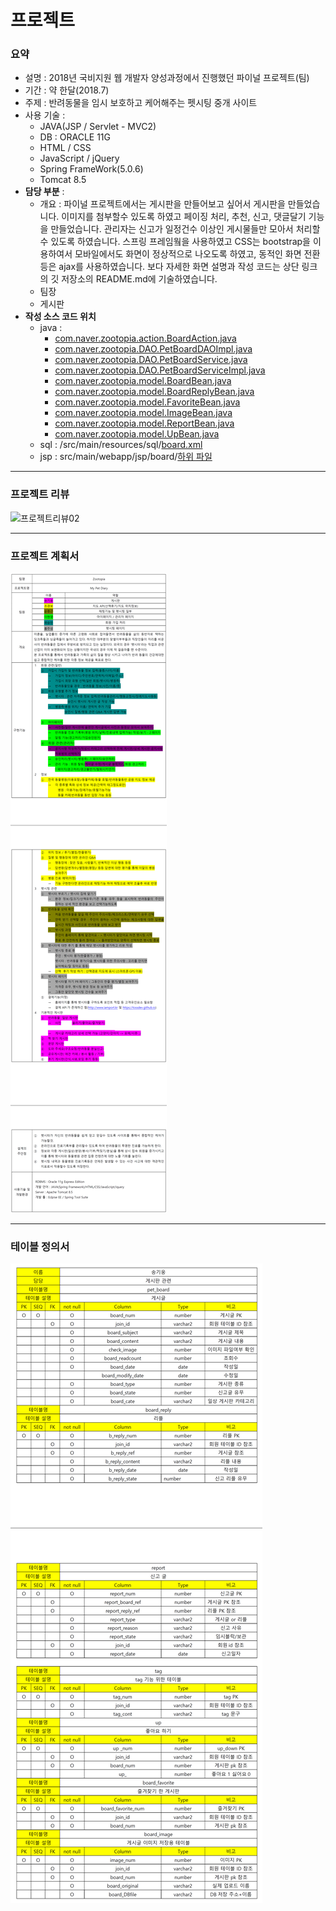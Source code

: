 # 프로젝트
### 요약
* 설명 : 2018년 국비지원 웹 개발자 양성과정에서 진행했던 파이널 프로젝트(팀)
* 기간 : 약 한달(2018.7)
* 주제 : 반려동물을 임시 보호하고 케어해주는 펫시팅 중개 사이트
* 사용 기술 : 
  - JAVA(JSP / Servlet - MVC2) 
  - DB : ORACLE 11G
  - HTML / CSS
  - JavaScript / jQuery
  - Spring FrameWork(5.0.6)
  - Tomcat 8.5
* **담당 부분** : 
  - 개요 : 파이널 프로젝트에서는 게시판을 만들어보고 싶어서 게시판을 만들었습니다. 이미지를 첨부할수 있도록 하였고 페이징 처리, 추천, 신고, 댓글달기 기능을 만들었습니다. 관리자는 신고가 일정건수 이상인 게시물들만 모아서 처리할 수 있도록 하였습니다. 스프링 프레임웤을 사용하였고 CSS는 bootstrap을 이용하여서 모바일에서도 화면이 정상적으로 나오도록 하였고, 동적인 화면 전환 등은 ajax를 사용하였습니다. 
보다 자세한 화면 설명과 작성 코드는 상단 링크의 깃 저장소의 README.md에 기술하였습니다.
  - 팀장
  - 게시판
* **작성 소스 코드 위치** 
  - java :
    - [com.naver.zootopia.action.BoardAction.java](https://github.com/rldnddl87/project_zootopia/blob/master/src/main/java/com/naver/zootopia/action/BoardAction.java)
    - [com.naver.zootopia.DAO.PetBoardDAOImpl.java](https://github.com/rldnddl87/project_zootopia/blob/master/src/main/java/com/naver/zootopia/DAO/PetBoardDAOImpl.java)
    - [com.naver.zootopia.DAO.PetBoardService.java](https://github.com/rldnddl87/project_zootopia/blob/master/src/main/java/com/naver/zootopia/DAO/PetBoardService.java)
    - [com.naver.zootopia.DAO.PetBoardServiceImpl.java](https://github.com/rldnddl87/project_zootopia/blob/master/src/main/java/com/naver/zootopia/DAO/PetBoardServiceImpl.java)
    - [com.naver.zootopia.model.BoardBean.java](https://github.com/rldnddl87/project_zootopia/blob/master/src/main/java/com/naver/zootopia/model/BoardBean.java)
    - [com.naver.zootopia.model.BoardReplyBean.java](https://github.com/rldnddl87/project_zootopia/blob/master/src/main/java/com/naver/zootopia/model/BoardReplyBean.java)
    - [com.naver.zootopia.model.FavoriteBean.java](https://github.com/rldnddl87/project_zootopia/blob/master/src/main/java/com/naver/zootopia/model/FavoriteBean.java)
    - [com.naver.zootopia.model.ImageBean.java](https://github.com/rldnddl87/project_zootopia/blob/master/src/main/java/com/naver/zootopia/model/ImageBean.java)
    - [com.naver.zootopia.model.ReportBean.java](https://github.com/rldnddl87/project_zootopia/blob/master/src/main/java/com/naver/zootopia/model/ReportBean.java)
    - [com.naver.zootopia.model.UpBean.java](https://github.com/rldnddl87/project_zootopia/blob/master/src/main/java/com/naver/zootopia/model/UpBean.java) 
  - sql : /src/main/resources/sql/[board.xml](https://github.com/rldnddl87/project_zootopia/blob/master/src/main/resources/sql/board.xml)  
  - jsp : src/main/webapp/jsp/board/[하위 파일](https://github.com/rldnddl87/project_zootopia/tree/master/src/main/webapp/jsp/board)
  
***
### 프로젝트 리뷰
![프로젝트리뷰02](/project_introduction/review02.png)
***
### 프로젝트 계획서
![프로젝트계획서](/project_introduction/project_plan.png)
***
### 테이블 정의서
![테이블정의서](/project_introduction/define_table.png)
